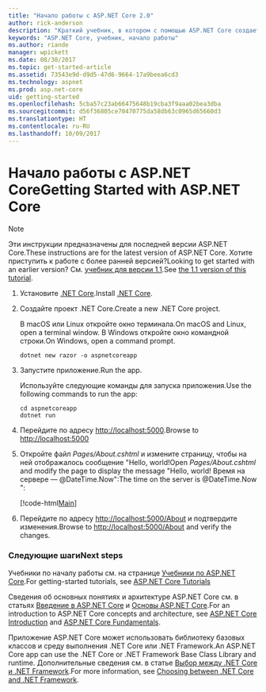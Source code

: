 ```yaml
---
title: "Начало работы с ASP.NET Core 2.0"
author: rick-anderson
description: "Краткий учебник, в котором с помощью ASP.NET Core создается и запускается простое приложение Hello World."
keywords: "ASP.NET Core, учебник, начало работы"
ms.author: riande
manager: wpickett
ms.date: 08/30/2017
ms.topic: get-started-article
ms.assetid: 73543e9d-d9d5-47d6-9664-17a9beea6cd3
ms.technology: aspnet
ms.prod: asp.net-core
uid: getting-started
ms.openlocfilehash: 5cba57c23ab66475648b19cba3f9aaa02bea3dba
ms.sourcegitcommit: d56f36805ce70470775da58db63c0965d65660d3
ms.translationtype: HT
ms.contentlocale: ru-RU
ms.lasthandoff: 10/09/2017
---
```

# <a name="getting-started-with-aspnet-core"></a><span data-ttu-id="11318-104">Начало работы с ASP.NET Core</span><span class="sxs-lookup"><span data-stu-id="11318-104">Getting Started with ASP.NET Core</span></span>

> [!NOTE]
> <span data-ttu-id="11318-105">Эти инструкции предназначены для последней версии ASP.NET Core.</span><span class="sxs-lookup"><span data-stu-id="11318-105">These instructions are for the latest version of ASP.NET Core.</span></span> <span data-ttu-id="11318-106">Хотите приступить к работе с более ранней версией?</span><span class="sxs-lookup"><span data-stu-id="11318-106">Looking to get started with an earlier version?</span></span> <span data-ttu-id="11318-107">См. [учебник для версии 1.1](xref:getting-started-1.1).</span><span class="sxs-lookup"><span data-stu-id="11318-107">See [the 1.1 version of this tutorial](xref:getting-started-1.1).</span></span>

1. <span data-ttu-id="11318-108">Установите [.NET Core](https://www.microsoft.com/net/core/).</span><span class="sxs-lookup"><span data-stu-id="11318-108">Install [.NET Core](https://www.microsoft.com/net/core/).</span></span>

2. <span data-ttu-id="11318-109">Создайте проект .NET Core.</span><span class="sxs-lookup"><span data-stu-id="11318-109">Create a new .NET Core project.</span></span>

   <span data-ttu-id="11318-110">В macOS или Linux откройте окно терминала.</span><span class="sxs-lookup"><span data-stu-id="11318-110">On macOS and Linux, open a terminal window.</span></span> <span data-ttu-id="11318-111">В Windows откройте окно командной строки.</span><span class="sxs-lookup"><span data-stu-id="11318-111">On Windows, open a command prompt.</span></span>

    ```terminal
    dotnet new razor -o aspnetcoreapp
    ```
    
4. <span data-ttu-id="11318-112">Запустите приложение.</span><span class="sxs-lookup"><span data-stu-id="11318-112">Run the app.</span></span>

    <span data-ttu-id="11318-113">Используйте следующие команды для запуска приложения.</span><span class="sxs-lookup"><span data-stu-id="11318-113">Use the following commands to run the app:</span></span>

    ```terminal
    cd aspnetcoreapp
    dotnet run
    ```

5. <span data-ttu-id="11318-114">Перейдите по адресу [http://localhost:5000](http://localhost:5000).</span><span class="sxs-lookup"><span data-stu-id="11318-114">Browse to [http://localhost:5000](http://localhost:5000)</span></span>

6. <span data-ttu-id="11318-115">Откройте файл *Pages/About.cshtml* и измените страницу, чтобы на ней отображалось сообщение "Hello, world!</span><span class="sxs-lookup"><span data-stu-id="11318-115">Open *Pages/About.cshtml* and modify the page to display the message "Hello, world!</span></span> <span data-ttu-id="11318-116">Время на сервере — @DateTime.Now":</span><span class="sxs-lookup"><span data-stu-id="11318-116">The time on the server is @DateTime.Now ":</span></span>

    [!code-html[Main](getting-started/sample/getting-started/about.cshtml?highlight=9&range=1-9)]

7. <span data-ttu-id="11318-117">Перейдите по адресу [http://localhost:5000/About](http://localhost:5000/About) и подтвердите изменения.</span><span class="sxs-lookup"><span data-stu-id="11318-117">Browse to [http://localhost:5000/About](http://localhost:5000/About) and verify the changes.</span></span>

### <a name="next-steps"></a><span data-ttu-id="11318-118">Следующие шаги</span><span class="sxs-lookup"><span data-stu-id="11318-118">Next steps</span></span>

<span data-ttu-id="11318-119">Учебники по началу работы см. на странице [Учебники по ASP.NET Core](tutorials/index.md).</span><span class="sxs-lookup"><span data-stu-id="11318-119">For getting-started tutorials, see [ASP.NET Core Tutorials](tutorials/index.md)</span></span>

<span data-ttu-id="11318-120">Сведения об основных понятиях и архитектуре ASP.NET Core см. в статьях [Введение в ASP.NET Core](index.md) и [Основы ASP.NET Core](fundamentals/index.md).</span><span class="sxs-lookup"><span data-stu-id="11318-120">For an introduction to ASP.NET Core concepts and architecture, see [ASP.NET Core Introduction](index.md) and [ASP.NET Core Fundamentals](fundamentals/index.md).</span></span>

<span data-ttu-id="11318-121">Приложение ASP.NET Core может использовать библиотеку базовых классов и среду выполнения .NET Core или .NET Framework.</span><span class="sxs-lookup"><span data-stu-id="11318-121">An ASP.NET Core app can use the .NET Core or .NET Framework Base Class Library and runtime.</span></span> <span data-ttu-id="11318-122">Дополнительные сведения см. в статье [Выбор между .NET Core и .NET Framework](https://docs.microsoft.com/dotnet/articles/standard/choosing-core-framework-server).</span><span class="sxs-lookup"><span data-stu-id="11318-122">For more information, see [Choosing between .NET Core and .NET Framework](https://docs.microsoft.com/dotnet/articles/standard/choosing-core-framework-server).</span></span>
